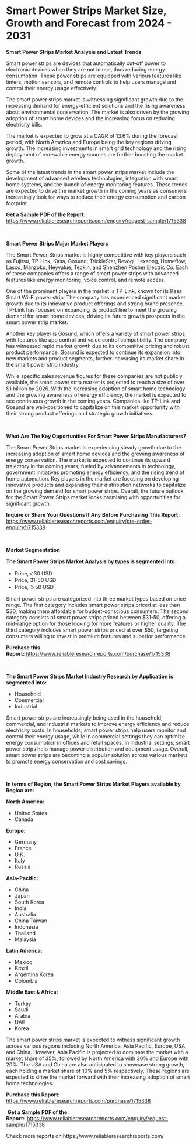 <p><h1>Smart Power Strips Market Size, Growth and Forecast from 2024 - 2031</h1></p><p><strong>Smart Power Strips Market Analysis and Latest Trends</strong></p>
<p><p>Smart power strips are devices that automatically cut-off power to electronic devices when they are not in use, thus reducing energy consumption. These power strips are equipped with various features like timers, motion sensors, and remote controls to help users manage and control their energy usage effectively.</p><p>The smart power strips market is witnessing significant growth due to the increasing demand for energy-efficient solutions and the rising awareness about environmental conservation. The market is also driven by the growing adoption of smart home devices and the increasing focus on reducing electricity bills.</p><p>The market is expected to grow at a CAGR of 13.6% during the forecast period, with North America and Europe being the key regions driving growth. The increasing investments in smart grid technology and the rising deployment of renewable energy sources are further boosting the market growth.</p><p>Some of the latest trends in the smart power strips market include the development of advanced wireless technologies, integration with smart home systems, and the launch of energy monitoring features. These trends are expected to drive the market growth in the coming years as consumers increasingly look for ways to reduce their energy consumption and carbon footprint.</p></p>
<p><strong>Get a Sample PDF of the Report:&nbsp;</strong> <a href="https://www.reliableresearchreports.com/enquiry/request-sample/1715338">https://www.reliableresearchreports.com/enquiry/request-sample/1715338</a></p>
<p>&nbsp;</p>
<p><strong>Smart Power Strips Major Market Players</strong></p>
<p><p>The Smart Power Strips market is highly competitive with key players such as Fujitsu, TP-Link, Kasa, Gosund, TrickleStar, Revogi, Lexsong, Homeflow, Lasco, Manzoku, Heyvalue, Teckin, and Shenzhen Posher Electric Co. Each of these companies offers a range of smart power strips with advanced features like energy monitoring, voice control, and remote access.</p><p>One of the prominent players in the market is TP-Link, known for its Kasa Smart Wi-Fi power strip. The company has experienced significant market growth due to its innovative product offerings and strong brand presence. TP-Link has focused on expanding its product line to meet the growing demand for smart home devices, driving its future growth prospects in the smart power strip market.</p><p>Another key player is Gosund, which offers a variety of smart power strips with features like app control and voice control compatibility. The company has witnessed rapid market growth due to its competitive pricing and robust product performance. Gosund is expected to continue its expansion into new markets and product segments, further increasing its market share in the smart power strip industry.</p><p>While specific sales revenue figures for these companies are not publicly available, the smart power strip market is projected to reach a size of over $1 billion by 2026. With the increasing adoption of smart home technology and the growing awareness of energy efficiency, the market is expected to see continuous growth in the coming years. Companies like TP-Link and Gosund are well-positioned to capitalize on this market opportunity with their strong product offerings and strategic growth initiatives.</p></p>
<p>&nbsp;</p>
<p><strong>What Are The Key Opportunities For Smart Power Strips Manufacturers?</strong></p>
<p><p>The Smart Power Strips market is experiencing steady growth due to the increasing adoption of smart home devices and the growing awareness of energy conservation. The market is expected to continue its upward trajectory in the coming years, fueled by advancements in technology, government initiatives promoting energy efficiency, and the rising trend of home automation. Key players in the market are focusing on developing innovative products and expanding their distribution networks to capitalize on the growing demand for smart power strips. Overall, the future outlook for the Smart Power Strips market looks promising with opportunities for significant growth.</p></p>
<p><strong>Inquire or Share Your Questions If Any Before Purchasing This Report:</strong> <a href="https://www.reliableresearchreports.com/enquiry/pre-order-enquiry/1715338">https://www.reliableresearchreports.com/enquiry/pre-order-enquiry/1715338</a></p>
<p>&nbsp;</p>
<p><strong>Market Segmentation</strong></p>
<p><strong>The Smart Power Strips Market Analysis by types is segmented into:</strong></p>
<p><ul><li>Price,＜30 USD</li><li>Price, 31-50 USD</li><li>Price, ＞50 USD</li></ul></p>
<p><p>Smart power strips are categorized into three market types based on price range. The first category includes smart power strips priced at less than $30, making them affordable for budget-conscious consumers. The second category consists of smart power strips priced between $31-50, offering a mid-range option for those looking for more features or higher quality. The third category includes smart power strips priced at over $50, targeting consumers willing to invest in premium features and superior performance.</p></p>
<p><strong>Purchase this Report:&nbsp;</strong><a href="https://www.reliableresearchreports.com/purchase/1715338">https://www.reliableresearchreports.com/purchase/1715338</a></p>
<p>&nbsp;</p>
<p><strong>The Smart Power Strips Market Industry Research by Application is segmented into:</strong></p>
<p><ul><li>Household</li><li>Commercial</li><li>Industrial</li></ul></p>
<p><p>Smart power strips are increasingly being used in the household, commercial, and industrial markets to improve energy efficiency and reduce electricity costs. In households, smart power strips help users monitor and control their energy usage, while in commercial settings they can optimize energy consumption in offices and retail spaces. In industrial settings, smart power strips help manage power distribution and equipment usage. Overall, smart power strips are becoming a popular solution across various markets to promote energy conservation and cost savings.</p></p>
<p>&nbsp;</p>
<p><strong>In terms of Region, the Smart Power Strips Market Players available by Region are:</strong></p>
<p>
    <p> <strong> North America: </strong>
        <ul>
            <li>United States</li>
            <li>Canada</li>
        </ul>
        </p> 
    <p> <strong> Europe: </strong>
        <ul>
            <li>Germany</li>
            <li>France</li>
            <li>U.K.</li>
            <li>Italy</li>
            <li>Russia</li>
        </ul>
        </p> 
    <p> <strong> Asia-Pacific: </strong>
        <ul>
            <li>China</li>
            <li>Japan</li>
            <li>South Korea</li>
            <li>India</li>
            <li>Australia</li>
            <li>China Taiwan</li>
            <li>Indonesia</li>
            <li>Thailand</li>
            <li>Malaysia</li>
        </ul>
        </p> 
    <p> <strong> Latin America: </strong>
        <ul>
            <li>Mexico</li>
            <li>Brazil</li>
            <li>Argentina Korea</li>
            <li>Colombia</li>
        </ul>
        </p> 
    <p> <strong> Middle East & Africa: </strong>
        <ul>
            <li>Turkey</li>
            <li>Saudi</li>
            <li>Arabia</li>
            <li>UAE</li>
            <li>Korea</li>
        </ul>
    </p>
    </p>
<p><p>The smart power strips market is expected to witness significant growth across various regions including North America, Asia Pacific, Europe, USA, and China. However, Asia Pacific is projected to dominate the market with a market share of 35%, followed by North America with 30% and Europe with 20%. The USA and China are also anticipated to showcase strong growth, each holding a market share of 10% and 5% respectively. These regions are expected to drive the market forward with their increasing adoption of smart home technologies.</p></p>
<p><strong>Purchase this Report: </strong><a href="https://www.reliableresearchreports.com/purchase/1715338">https://www.reliableresearchreports.com/purchase/1715338</a></p>
<p>&nbsp;<strong>Get a Sample PDF of the Report:&nbsp;&nbsp;</strong><a href="https://www.reliableresearchreports.com/enquiry/request-sample/1715338">https://www.reliableresearchreports.com/enquiry/request-sample/1715338</a></p>
<p><strong></strong></p>
<p>Check more reports on https://www.reliableresearchreports.com/</p>